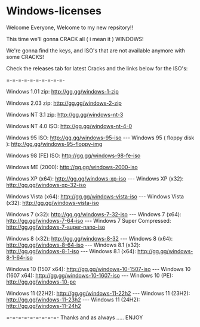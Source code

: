 # Windows-licenses

Welcome Everyone, Welcome to my new repsitory!!

This time we'll gonna CRACK all ( i mean it ) WINDOWS!

We're gonna find the keys, and ISO's that are not available anymore with some CRACKS!

Check the releases tab for latest Cracks and the links below for the ISO's:

=-=-=-=-=-=-=-=-=-=-

Windows 1.01 zip: http://gg.gg/windows-1-zip

Windows 2.03 zip: http://gg.gg/windows-2-zip

Windows NT 3.1 zip: http://gg.gg/windows-nt-3

Windows NT 4.0 ISO: http://gg.gg/windows-nt-4-0

Windows 95 ISO: http://gg.gg/windows-95-iso --- Windows 95 ( floppy disk ): http://gg.gg/windows-95-floppy-img

Windows 98 (FE) ISO: http://gg.gg/windows-98-fe-iso

Windows ME (2000): http://gg.gg/windows-2000-iso

Windows XP (x64): http://gg.gg/windows-xp-iso  --- Windows XP (x32): http://gg.gg/windows-xp-32-iso

Windows Vista (x64): http://gg.gg/windows-vista-iso --- Windows Vista (x32): http://gg.gg/windows-vista-iso

Windows 7 (x32): http://gg.gg/windows-7-32-iso --- Windows 7 (x64): http://gg.gg/windows-7-64-iso --- Windows 7 Super Compressed: http://gg.gg/windows-7-super-nano-iso

Windows 8 (x32): http://gg.gg/windows-8-32 --- Windows 8 (x64): http://gg.gg/windows-8-64-iso --- Windows 8.1 (x32): http://gg.gg/windows-8-1-iso --- Windows 8.1 (x64): http://gg.gg/windows-8-1-64-iso

Windows 10 (1507 x64): http://gg.gg/windows-10-1507-iso --- Windows 10 (1607 x64): http://gg.gg/windows-10-1607-iso --- Windows 10 (PE): http://gg.gg/windows-10-pe

Windows 11 (22H2): http://gg.gg/windows-11-22h2 --- Windows 11 (23H2): http://gg.gg/windows-11-23h2 --- Windows 11 (24H2): http://gg.gg/windows-11-24h2 






=-=-=-=-=-=-=-=-=-
Thanks and as always ..... ENJOY
